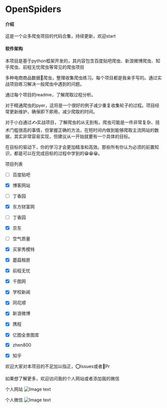 # OpenSpiders

#### 介绍
这是一个众多爬虫项目的代码合集，持续更新，欢迎start

#### 软件架构
本项目是基于python框架开发的，其内容包含百度贴吧爬虫、新浪微博爬虫、知乎爬虫、前程无忧爬虫等常见的爬虫项目

多种电商商品数据🐍爬虫，整理收集爬虫练习。每个项目都是我亲手写的。通过实战项目练习解决一般爬虫中遇到的问题。

通过每个项目的readme，了解爬取过程分析。

对于精通爬虫的pyer，这将是一个很好的例子减少重复收集轮子的过程。项目经常更新维护，确保即下即用，减少爬取的时间。

对于小白通过✍️实战项目，了解爬虫的从无到有。爬虫可能是一件非常复杂、技术门槛很高的事情，但掌握正确的方法，在短时间内做到能够爬取主流网站的数据，其实非常容易实现，但建议从一开始就要有一个具体的目标。

在目标的驱动下，你的学习才会更加精准和高效。那些所有你认为必须的前置知识，都是可以在完成目标的过程中学到的😁😁😁。

项目列表
- [ ]  百度贴吧
- [x] 博客网站
- [ ]  丁香园
- [x] 东方财富网
- [ ]  丁香园
- [x] 京东
- [ ]  空气质量
- [x] 买家秀模特
- [x] 蘑菇租房
- [x] 前程无忧
- [x] 千图网
- [x] 学校新闻
- [x] 同花顺
- [x] 新浪微博
- [x] 携程
- [x] 亿图全景图库
- [x] zhen800
- [x] 知乎



欢迎大家对本项目的不足加以指正，⭕️Issues或者🔔Pr

如果想了解更多，欢迎访问我的个人网站或者添加我的微信

个人网站
![Image text](https://gitee.com/chengrongkai/uploads/raw/master/images/bizhibihui.png)

个人微信
![Image text](https://gitee.com/chengrongkai/uploads/raw/master/images/weixin.png)


